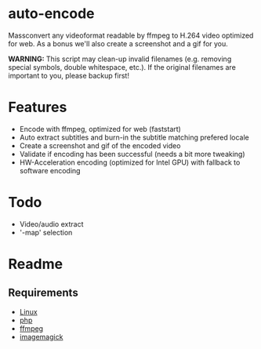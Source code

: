 # auto-encode
Massconvert any videoformat readable by ffmpeg to H.264 video optimized for web.
As a bonus we'll also create a screenshot and a gif for you.

**WARNING:** This script may clean-up invalid filenames (e.g. removing special symbols, double whitespace, etc.). If the original filenames are important to you, please backup first!

# Features
* Encode with ffmpeg, optimized for web (faststart)
* Auto extract subtitles and burn-in the subtitle matching prefered locale
* Create a screenshot and gif of the encoded video
* Validate if encoding has been successful (needs a bit more tweaking)
* HW-Acceleration encoding (optimized for Intel GPU) with fallback to software encoding

# Todo
* Video/audio extract
* '-map' selection

# Readme
## Requirements
* [Linux](https://www.archlinux.org/)
* [php](https://www.archlinux.org/packages/extra/x86_64/php/)
* [ffmpeg](https://www.archlinux.org/packages/extra/x86_64/ffmpeg)
* [imagemagick](https://www.archlinux.org/packages/extra/x86_64/imagemagick)
